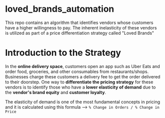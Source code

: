 # loved_brands_automation
This repo contains an algorithm that identifies vendors whose customers have a higher willingness to pay. The inherent inelasticity of these vendors is utilized as part of a price differentiation strategy called "Loved Brands"

# Introduction to the Strategy
In the **online delivery space**, customers open an app such as Uber Eats and order food, groceries, and other consumables from restaurants/shops. Businesses charge these customers a delivery fee to get the order delivered to their doorstep. One way to **differentiate the pricing strategy** for these vendors is to identify those who have a **lower elasticity of demand** due to the **vendor's brand equity** and **customer loyalty**.

The elasticity of demand is one of the most fundamental concepts in pricing and it is calculated using this formula --> `% Change in Orders / % Change in Price`
